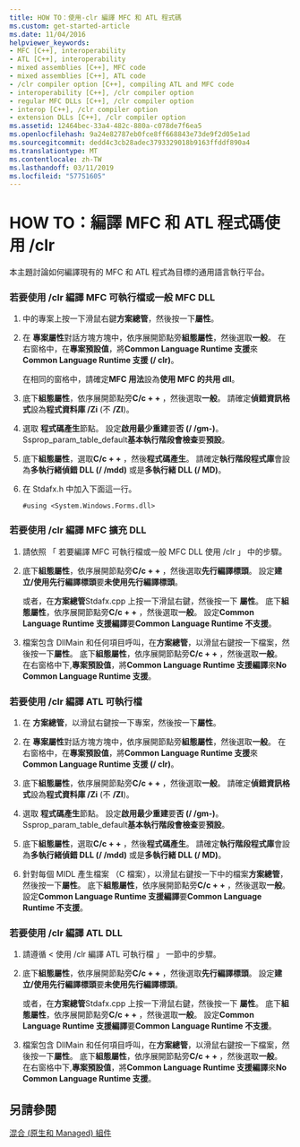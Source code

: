 ```yaml
---
title: HOW TO：使用-clr 編譯 MFC 和 ATL 程式碼
ms.custom: get-started-article
ms.date: 11/04/2016
helpviewer_keywords:
- MFC [C++], interoperability
- ATL [C++], interoperability
- mixed assemblies [C++], MFC code
- mixed assemblies [C++], ATL code
- /clr compiler option [C++], compiling ATL and MFC code
- interoperability [C++], /clr compiler option
- regular MFC DLLs [C++], /clr compiler option
- interop [C++], /clr compiler option
- extension DLLs [C++], /clr compiler option
ms.assetid: 12464bec-33a4-482c-880a-c078de7f6ea5
ms.openlocfilehash: 9a24e82787eb0fce8ff668843e73de9f2d05e1ad
ms.sourcegitcommit: dedd4c3cb28adec3793329018b9163ffddf890a4
ms.translationtype: MT
ms.contentlocale: zh-TW
ms.lasthandoff: 03/11/2019
ms.locfileid: "57751605"
---
```

# <a name="how-to-compile-mfc-and-atl-code-by-using-clr"></a>HOW TO：編譯 MFC 和 ATL 程式碼使用 /clr

本主題討論如何編譯現有的 MFC 和 ATL 程式為目標的通用語言執行平台。

### <a name="to-compile-an-mfc-executable-or-regular-mfc-dll-by-using-clr"></a>若要使用 /clr 編譯 MFC 可執行檔或一般 MFC DLL

1. 中的專案上按一下滑鼠右鍵**方案總管**，然後按一下**屬性**。

1. 在 **專案屬性**對話方塊方塊中，依序展開節點旁**組態屬性**，然後選取**一般**。 在右窗格中，在**專案預設值**，將**Common Language Runtime 支援**來**Common Language Runtime 支援 (/ clr)**。

   在相同的窗格中，請確定**MFC 用法**設為**使用 MFC 的共用 dll**。

1. 底下**組態屬性**，依序展開節點旁**C/c + +** ，然後選取**一般**。 請確定**偵錯資訊格式**設為**程式資料庫 /Zi** (不 **/ZI**)。

1. 選取 **程式碼產生**節點。 設定**啟用最少重建**要**否 (/ /gm-)**。 Ssprop_param_table_default**基本執行階段會檢查**要**預設**。

1. 底下**組態屬性**，選取**C/c + +** ，然後**程式碼產生**。 請確定**執行階段程式庫**會設為**多執行緒偵錯 DLL (/ /mdd)** 或是**多執行緒 DLL (/ MD)**。

1. 在 Stdafx.h 中加入下面這一行。

    ```
    #using <System.Windows.Forms.dll>
    ```

### <a name="to-compile-an-mfc-extension-dll-by-using-clr"></a>若要使用 /clr 編譯 MFC 擴充 DLL

1. 請依照 「 若要編譯 MFC 可執行檔或一般 MFC DLL 使用 /clr 」 中的步驟。

1. 底下**組態屬性**，依序展開節點旁**C/c + +** ，然後選取**先行編譯標頭**。 設定**建立/使用先行編譯標頭**要**未使用先行編譯標頭**。

   或者，在**方案總管**Stdafx.cpp 上按一下滑鼠右鍵，然後按一下 **屬性**。 底下**組態屬性**，依序展開節點旁**C/c + +** ，然後選取**一般**。 設定**Common Language Runtime 支援編譯**要**Common Language Runtime 不支援**。

1. 檔案包含 DllMain 和任何項目呼叫，在**方案總管**，以滑鼠右鍵按一下檔案，然後按一下**屬性**。 底下**組態屬性**，依序展開節點旁**C/c + +** ，然後選取**一般**。 在右窗格中下,**專案預設值**，將**Common Language Runtime 支援編譯**來**No Common Language Runtime 支援**。

### <a name="to-compile-an-atl-executable-by-using-clr"></a>若要使用 /clr 編譯 ATL 可執行檔

1. 在 **方案總管**，以滑鼠右鍵按一下專案，然後按一下**屬性**。

1. 在 **專案屬性**對話方塊方塊中，依序展開節點旁**組態屬性**，然後選取**一般**。 在右窗格中，在**專案預設值**，將**Common Language Runtime 支援**來**Common Language Runtime 支援 (/ clr)**。

1. 底下**組態屬性**，依序展開節點旁**C/c + +** ，然後選取**一般**。 請確定**偵錯資訊格式**設為**程式資料庫 /Zi** (不 **/ZI**)。

1. 選取 **程式碼產生**節點。 設定**啟用最少重建**要**否 (/ /gm-)**。 Ssprop_param_table_default**基本執行階段會檢查**要**預設**。

1. 底下**組態屬性**，選取**C/c + +** ，然後**程式碼產生**。 請確定**執行階段程式庫**會設為**多執行緒偵錯 DLL (/ /mdd)** 或是**多執行緒 DLL (/ MD)**。

1. 針對每個 MIDL 產生檔案 （C 檔案），以滑鼠右鍵按一下中的檔案**方案總管**，然後按一下**屬性**。 底下**組態屬性**，依序展開節點旁**C/c + +** ，然後選取**一般**。 設定**Common Language Runtime 支援編譯**要**Common Language Runtime 不支援**。

### <a name="to-compile-an-atl-dll-by-using-clr"></a>若要使用 /clr 編譯 ATL DLL

1. 請遵循 < 使用 /clr 編譯 ATL 可執行檔 」 一節中的步驟。

1. 底下**組態屬性**，依序展開節點旁**C/c + +** ，然後選取**先行編譯標頭**。 設定**建立/使用先行編譯標頭**要**未使用先行編譯標頭**。

   或者，在**方案總管**Stdafx.cpp 上按一下滑鼠右鍵，然後按一下 **屬性**。 底下**組態屬性**，依序展開節點旁**C/c + +** ，然後選取**一般**。 設定**Common Language Runtime 支援編譯**要**Common Language Runtime 不支援**。

1. 檔案包含 DllMain 和任何項目呼叫，在**方案總管**，以滑鼠右鍵按一下檔案，然後按一下**屬性**。 底下**組態屬性**，依序展開節點旁**C/c + +** ，然後選取**一般**。 在右窗格中下,**專案預設值**，將**Common Language Runtime 支援編譯**來**No Common Language Runtime 支援**。

## <a name="see-also"></a>另請參閱

[混合 (原生和 Managed) 組件](../dotnet/mixed-native-and-managed-assemblies.md)
